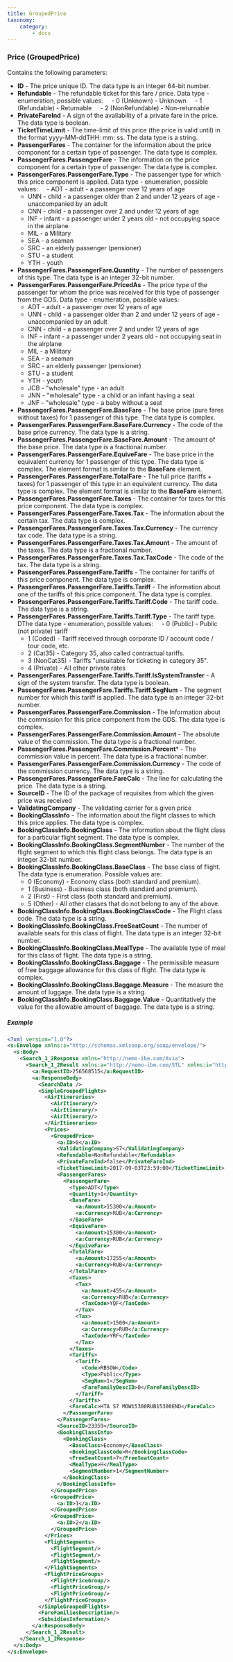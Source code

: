 ```yaml
---
title: GroupedPrice
taxonomy:
    category:
        - docs
---
```


### Price (GroupedPrice)

Contains the following parameters:

-   **ID** - The price unique ID. The data type is an integer 64-bit number.
-   **Refundable** - The refundable ticket for this fare / price. Data type - enumeration, possible values:
    - 0 (Unknown) - Unknown
    - 1 (Refundable) - Returnable
    - 2 (NonRefundable) - Non-returnable
-   **PrivateFareInd** - A sign of the availability of a private fare in the price. The data type is boolean.
-   **TicketTimeLimit** - The time-limit of this price (the price is valid until) in the format yyyy-MM-ddTHH: mm: ss. The data type is a string.
-   **PassengerFares** - The container for the information about the price component for a certain type of passenger. The data type is complex.
-   **PassengerFares.PassengerFare** - The information on the price component for a certain type of passenger. The data type is complex.
-   **PassengerFares.PassengerFare.Type** - The passenger type for which this price component is applied. Data type - enumeration, possible values:
    - ADT - adult - a passenger over 12 years of age
	- UNN - child - a passenger older than 2 and under 12 years of age - unaccompanied by an adult
	- CNN - child - a passenger over 2 and under 12 years of age
	- INF - infant - a passenger under 2 years old - not occupying space in the airplane
	- MIL - a Military
	- SEA - a seaman
	- SRC - an elderly passenger (pensioner)
	- STU - a student
	- YTH - youth
-   **PassengerFares.PassengerFare.Quantity** - The number of passengers of this type. The data type is an integer 32-bit number.
-   **PassengerFares.PassengerFare.PricedAs** - The price type of the passenger for whom the price was received for this type of passenger from the GDS. Data type - enumeration, possible values:
	- ADT - adult - a passenger over 12 years of age
	- UNN - child - a passenger older than 2 and under 12 years of age - unaccompanied by an adult
	- CNN - child - a passenger over 2 and under 12 years of age
	- INF - infant - a passenger under 2 years old - not occupying seat in the airplane
	- MIL - a Military
	- SEA - a seaman
	- SRC - an elderly passenger (pensioner)
	- STU - a student
	- YTH - youth
	- JCB - "wholesale" type - an adult
	- JNN - "wholesale" type - a child or an infant having a seat
	- JNF - "wholesale" type - a baby without a seat
-   **PassengerFares.PassengerFare.BaseFare** - The base price (pure fares without taxes) for 1 passenger of this type. The data type is complex.
-   **PassengerFares.PassengerFare.BaseFare.Currency** - The code of the base price currency. The data type is a string.
-   **PassengerFares.PassengerFare.BaseFare.Amount** - The amount of the base price. The data type is a fractional number.
-   **PassengerFares.PassengerFare.EquiveFare** - The base price in the equivalent currency for 1 passenger of this type. The data type is complex. The element format is similar to the **BaseFare** element.
-   **PassengerFares.PassengerFare.TotalFare** - The full price (tariffs + taxes) for 1 passenger of this type in an equivalent currency. The data type is complex. The element format is similar to the **BaseFare** element.
-   **PassengerFares.PassengerFare.Taxes** - The container for taxes for this price component. The data type is complex.
-   **PassengerFares.PassengerFare.Taxes.Tax** - The information about the certain tax. The data type is complex.
-   **PassengerFares.PassengerFare.Taxes.Tax.Currency** - The currency tax code. The data type is a string.
-   **PassengerFares.PassengerFare.Taxes.Tax.Amount** - The amount of the taxes. The data type is a fractional number.
-   **PassengerFares.PassengerFare.Taxes.Tax.TaxCode** - The code of the tax. The data type is a string.
-   **PassengerFares.PassengerFare.Tariffs** - The container for tariffs of this price component. The data type is complex.
-   **PassengerFares.PassengerFare.Tariffs.Tariff** - The information about one of the tariffs of this price component. The data type is complex.
-   **PassengerFares.PassengerFare.Tariffs.Tariff.Code** - The tariff code. The data type is a string.
-   **PassengerFares.PassengerFare.Tariffs.Tariff.Type** - The tariff type. DThe data type - enumeration, possible values:
    - 0 (Public) - Public (not private) tariff
	- 1 (Coded) - Tariff received through corporate ID / account code / tour code, etc.
	- 2 (Cat35) - Category 35, also called contractual tariffs.
	- 3 (NonCat35) - Tariffs "unsuitable for ticketing in category 35". 
	- 4 (Private) - All other private rates
-  **PassengerFares.PassengerFare.Tariffs.Tariff.IsSystemTransfer** - A sign of the system transfer. The data type is boolean.
-   **PassengerFares.PassengerFare.Tariffs.Tariff.SegNum** - The segment number for which this tariff is applied. The data type is an integer 32-bit number.
-   **PassengerFares.PassengerFare.Commission** - The Information about the commission for this price component from the GDS. The data type is complex.
- **PassengerFares.PassengerFare.Commission.Amount** - The absolute value of the commission. The data type is a fractional number.
- **PassengerFares.PassengerFare.Commission.Percent*** - The commission value in percent. The data type is a fractional number.
-   **PassengerFares.PassengerFare.Commission.Currency** - The code of the commission currency. The data type is a string.
-   **PassengerFares.PassengerFare.FareCalc** - The line for calculating the price. The data type is a string.
-   **SourceID** - The ID of the package of requisites from which the given price was received
-   **ValidatingCompany** - The validating carrier for a given price
-   **BookingClassInfo** - The information about the flight classes to which this price applies. The data type is complex.
-   **BookingClassInfo.BookingClass** - The information about the flight class for a particular flight segment. The data type is complex.
-   **BookingClassInfo.BookingClass.SegmentNumber** - The number of the flight segment to which this flight class belongs. The data type is an integer 32-bit number.
-   **BookingClassInfo.BookingClass.BaseClass** - The base class of flight. The data type is enumeration. Possible values ​​are:
	- 0 (Economy) - Economy class (both standard and premium).
	- 1 (Business) - Business class (both standard and premium).
	- 2 (First) - First class (both standard and premium).
	- 5 (Other) - All other classes that do not belong to any of the above.
-   **BookingClassInfo.BookingClass.BookingClassCode** - The Flight class code. The data type is a string.
-   **BookingClassInfo.BookingClass.FreeSeatCount** - The number of available seats for this class of flight. The data type is an integer 32-bit number.
-   **BookingClassInfo.BookingClass.MealType** - The available type of meal for this class of flight. The data type is a string.
-   **BookingClassInfo.BookingClass.Baggage** - The permissible measure of free baggage allowance for this class of flight. The data type is complex.
-   **BookingClassInfo.BookingClass.Baggage.Measure** - The measure the amount of luggage. The data type is a string.
-   **BookingClassInfo.BookingClass.Baggage.Value** - Quantitatively the value for the allowable amount of baggage. The data type is a string.

##### Example


```xml
<?xml version="1.0"?>
<s:Envelope xmlns:s="http://schemas.xmlsoap.org/soap/envelope/">
  <s:Body>
    <Search_1_2Response xmlns="http://nemo-ibe.com/Avia">
      <Search_1_2Result xmlns:a="http://nemo-ibe.com/STL" xmlns:i="http://www.w3.org/2001/XMLSchema-instance">
        <a:RequestID>256568515</a:RequestID>
        <a:ResponseBody>
          <SearchData />
          <SimpleGroupedFlights>
            <AirItineraries>
              <AirItinerary/>
              <AirItinerary/>
              <AirItinerary/>
            </AirItineraries>
            <Prices>
              <GroupedPrice>
                <a:ID>0</a:ID>
                <ValidatingCompany>S7</ValidatingCompany>
                <Refundable>NonRefundable</Refundable>
                <PrivateFareInd>false</PrivateFareInd>
                <TicketTimeLimit>2017-09-03T23:59:00</TicketTimeLimit>
                <PassengerFares>
                  <PassengerFare>
                    <Type>ADT</Type>
                    <Quantity>1</Quantity>
                    <BaseFare>
                      <a:Amount>15300</a:Amount>
                      <a:Currency>RUB</a:Currency>
                    </BaseFare>
                    <EquiveFare>
                      <a:Amount>15300</a:Amount>
                      <a:Currency>RUB</a:Currency>
                    </EquiveFare>
                    <TotalFare>
                      <a:Amount>17255</a:Amount>
                      <a:Currency>RUB</a:Currency>
                    </TotalFare>
                    <Taxes>
                      <Tax>
                        <a:Amount>455</a:Amount>
                        <a:Currency>RUB</a:Currency>
                        <TaxCode>YQF</TaxCode>
                      </Tax>
                      <Tax>
                        <a:Amount>1500</a:Amount>
                        <a:Currency>RUB</a:Currency>
                        <TaxCode>YRF</TaxCode>
                      </Tax>
                    </Taxes>
                    <Tariffs>
                      <Tariff>
                        <Code>RBSOW</Code>
                        <Type>Public</Type>
                        <SegNum>1</SegNum>
                        <FareFamilyDescID>0</FareFamilyDescID>
                      </Tariff>
                    </Tariffs>
                    <FareCalc>HTA S7 MOW15300RUB15300END</FareCalc>
                  </PassengerFare>
                </PassengerFares>
                <SourceID>23359</SourceID>
                <BookingClassInfo>
                  <BookingClass>
                    <BaseClass>Economy</BaseClass>
                    <BookingClassCode>R</BookingClassCode>
                    <FreeSeatCount>7</FreeSeatCount>
                    <MealType>H</MealType>
                    <SegmentNumber>1</SegmentNumber>
                  </BookingClass>
                </BookingClassInfo>
              </GroupedPrice>
              <GroupedPrice>
                <a:ID>1</a:ID>
              </GroupedPrice>
              <GroupedPrice>
                <a:ID>2</a:ID>
              </GroupedPrice>
            </Prices>
            <FlightSegments>
              <FlightSegment/>
              <FlightSegment/>
              <FlightSegment/>
            </FlightSegments>
            <FlightPriceGroups>
              <FlightPriceGroup/>
              <FlightPriceGroup/>
              <FlightPriceGroup/>
            </FlightPriceGroups>
          </SimpleGroupedFlights>
          <FareFamiliesDescription/>
          <SubsidiesInformation/>
        </a:ResponseBody>
      </Search_1_2Result>
    </Search_1_2Response>
  </s:Body>
</s:Envelope>
```
